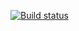 [![Build status](https://ci.appveyor.com/api/projects/status/9ymvfb08dww9287i/branch/master?svg=true)](https://ci.appveyor.com/project/alex6594/jsehw3/branch/master)

